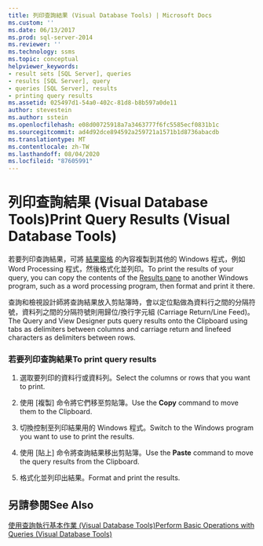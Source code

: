 ```yaml
---
title: 列印查詢結果 (Visual Database Tools) | Microsoft Docs
ms.custom: ''
ms.date: 06/13/2017
ms.prod: sql-server-2014
ms.reviewer: ''
ms.technology: ssms
ms.topic: conceptual
helpviewer_keywords:
- result sets [SQL Server], queries
- results [SQL Server], query
- queries [SQL Server], results
- printing query results
ms.assetid: 025497d1-54a0-402c-81d8-b8b597a0de11
author: stevestein
ms.author: sstein
ms.openlocfilehash: e08d00725918a7a3463777f6fc5585ecf0831b1c
ms.sourcegitcommit: ad4d92dce894592a259721a1571b1d8736abacdb
ms.translationtype: MT
ms.contentlocale: zh-TW
ms.lasthandoff: 08/04/2020
ms.locfileid: "87605991"
---
```

# <a name="print-query-results-visual-database-tools"></a><span data-ttu-id="de116-102">列印查詢結果 (Visual Database Tools)</span><span class="sxs-lookup"><span data-stu-id="de116-102">Print Query Results (Visual Database Tools)</span></span>
  <span data-ttu-id="de116-103">若要列印查詢結果，可將 [結果窗格](visual-database-tools.md) 的內容複製到其他的 Windows 程式，例如 Word Processing 程式，然後格式化並列印。</span><span class="sxs-lookup"><span data-stu-id="de116-103">To print the results of your query, you can copy the contents of the [Results pane](visual-database-tools.md) to another Windows program, such as a word processing program, then format and print it there.</span></span>  
  
 <span data-ttu-id="de116-104">查詢和檢視設計師將查詢結果放入剪貼簿時，會以定位點做為資料行之間的分隔符號，資料列之間的分隔符號則用歸位/換行字元組 (Carriage Return/Line Feed)。</span><span class="sxs-lookup"><span data-stu-id="de116-104">The Query and View Designer puts query results onto the Clipboard using tabs as delimiters between columns and carriage return and linefeed characters as delimiters between rows.</span></span>  
  
### <a name="to-print-query-results"></a><span data-ttu-id="de116-105">若要列印查詢結果</span><span class="sxs-lookup"><span data-stu-id="de116-105">To print query results</span></span>  
  
1.  <span data-ttu-id="de116-106">選取要列印的資料行或資料列。</span><span class="sxs-lookup"><span data-stu-id="de116-106">Select the columns or rows that you want to print.</span></span>  
  
2.  <span data-ttu-id="de116-107">使用 [複製]  命令將它們移至剪貼簿。</span><span class="sxs-lookup"><span data-stu-id="de116-107">Use the **Copy** command to move them to the Clipboard.</span></span>  
  
3.  <span data-ttu-id="de116-108">切換控制至列印結果用的 Windows 程式。</span><span class="sxs-lookup"><span data-stu-id="de116-108">Switch to the Windows program you want to use to print the results.</span></span>  
  
4.  <span data-ttu-id="de116-109">使用 [貼上]  命令將查詢結果移出剪貼簿。</span><span class="sxs-lookup"><span data-stu-id="de116-109">Use the **Paste** command to move the query results from the Clipboard.</span></span>  
  
5.  <span data-ttu-id="de116-110">格式化並列印出結果。</span><span class="sxs-lookup"><span data-stu-id="de116-110">Format and print the results.</span></span>  
  
## <a name="see-also"></a><span data-ttu-id="de116-111">另請參閱</span><span class="sxs-lookup"><span data-stu-id="de116-111">See Also</span></span>  
 [<span data-ttu-id="de116-112">使用查詢執行基本作業 &#40;Visual Database Tools&#41;</span><span class="sxs-lookup"><span data-stu-id="de116-112">Perform Basic Operations with Queries &#40;Visual Database Tools&#41;</span></span>](perform-basic-operations-with-queries-visual-database-tools.md)  
  
  
